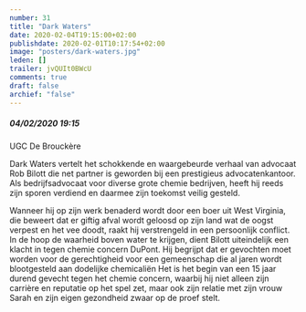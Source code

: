 ```yaml
---
number: 31
title: "Dark Waters"
date: 2020-02-04T19:15:00+02:00
publishdate: 2020-02-01T10:17:54+02:00
image: "posters/dark-waters.jpg"
leden: []
trailer: jvQUIt0BWcU
comments: true
draft: false
archief: "false"
---
```


##### 04/02/2020 19:15

UGC De Brouckère

Dark Waters vertelt het schokkende en waargebeurde verhaal van advocaat
Rob Bilott die net partner is geworden bij een prestigieus advocatenkantoor.
Als bedrijfsadvocaat voor diverse grote chemie bedrijven, heeft hij reeds
zijn sporen verdiend en daarmee zijn toekomst veilig gesteld. 
<!--more-->
Wanneer hij
op zijn werk benaderd wordt door een boer uit West Virginia, die beweert
dat er giftig afval wordt geloosd op zijn land wat de oogst verpest en het
vee doodt, raakt hij verstrengeld in een persoonlijk conflict. In de hoop
de waarheid boven water te krijgen, dient Bilott uiteindelijk een klacht
in tegen chemie concern DuPont. Hij begrijpt dat er gevochten moet worden
voor de gerechtigheid voor een gemeenschap die al jaren wordt blootgesteld
aan dodelijke chemicaliën Het is het begin van een 15 jaar durend gevecht
tegen het chemie concern, waarbij hij niet alleen zijn carrière en reputatie
op het spel zet, maar ook zijn relatie met zijn vrouw Sarah en zijn eigen
gezondheid zwaar op de proef stelt.
